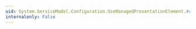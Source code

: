 ```yaml
---
uid: System.ServiceModel.Configuration.UseManagedPresentationElement.#ctor
internalonly: False
---
```

